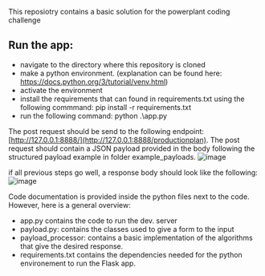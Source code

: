 
This reposiotry contains a basic solution for the powerplant coding challenge

## Run the app:
 - navigate to the directory where this repository is cloned
 - make a python environment. (explanation can be found here: https://docs.python.org/3/tutorial/venv.html)
 - activate the environment
 - install the requirements that can found in requirements.txt using the following commmand: pip install -r requirements.txt
 - run the following command: python .\app.py

The post request should be send to the following endpoint: [http://127.0.0.1:8888/](http://127.0.0.1:8888/productionplan).
The post request should contain a JSON payload provided in the body following the structured payload example in folder example_payloads.
![image](https://user-images.githubusercontent.com/63374110/214080640-4b1da3a0-00bd-49ac-887f-86f385047ac0.png)

if all previous steps go well, a response body should look like the following:
![image](https://user-images.githubusercontent.com/63374110/214081197-f0129568-3475-4e36-b825-71f1b0e69ef2.png)


Code documentation is provided inside the python files next to the code. However, here is a general overview:
 - app.py contains the code to run the dev. server
 - payload.py: contains the classes used to give a form to the input
 - payload_processor: contains a basic implementation of the algorithms that give the desired response.
 - requirements.txt contains the dependencies needed for the python environement to run the Flask app. 
